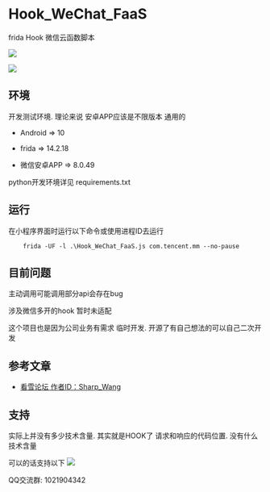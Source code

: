# Hook_WeChat_FaaS
frida Hook 微信云函数脚本

![](https://raw.githubusercontent.com/FourTwooo/Hook_WeChat_FaaS/main/images/cesi.png)

![](https://raw.githubusercontent.com/FourTwooo/Hook_WeChat_FaaS/main/images/pycesi.png)

## 环境

开发测试环境. 理论来说 安卓APP应该是不限版本 通用的

 - Android => 10

- frida => 14.2.18

- 微信安卓APP => 8.0.49

python开发环境详见 requirements.txt


## 运行


在小程序界面时运行以下命令或使用进程ID去运行
```
    frida -UF -l .\Hook_WeChat_FaaS.js com.tencent.mm --no-pause
```

## 目前问题

主动调用可能调用部分api会存在bug
  
涉及微信多开的hook 暂时未适配
  
这个项目也是因为公司业务有需求 临时开发. 开源了有自己想法的可以自己二次开发


## 参考文章

 - [看雪论坛 作者ID：Sharp_Wang](https://mp.weixin.qq.com/s/7yZzf4V-2fcn-jRwm4uO-w)

## 支持

实际上并没有多少技术含量. 其实就是HOOK了 请求和响应的代码位置. 没有什么技术含量

可以的话支持以下
![](https://github.com/FourTwooo/Hook_WeChat_FaaS/blob/main/images/wx.jpg?raw=true)
  
QQ交流群: 1021904342
